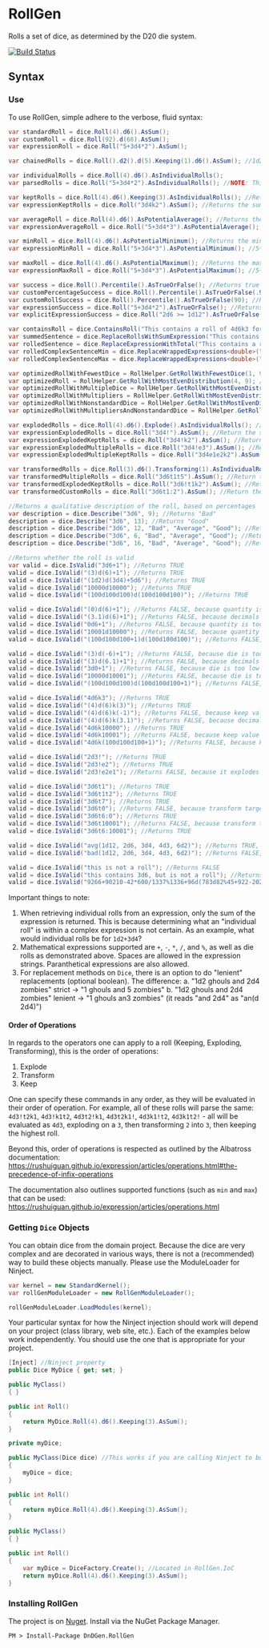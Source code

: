 # RollGen

Rolls a set of dice, as determined by the D20 die system.

[![Build Status](https://dev.azure.com/dndgen/DnDGen/_apis/build/status/DnDGen.RollGen?branchName=master)](https://dev.azure.com/dndgen/DnDGen/_build/latest?definitionId=1&branchName=master)

## Syntax

### Use

To use RollGen, simple adhere to the verbose, fluid syntax:

```C#
var standardRoll = dice.Roll(4).d6().AsSum();
var customRoll = dice.Roll(92).d(66).AsSum();
var expressionRoll = dice.Roll("5+3d4*2").AsSum();

var chainedRolls = dice.Roll().d2().d(5).Keeping(1).d6().AsSum(); //1d2d5k1d6 Evaluated left to right -> ((1d2)d5k1)d6

var individualRolls = dice.Roll(4).d6().AsIndividualRolls();
var parsedRolls = dice.Roll("5+3d4*2").AsIndividualRolls(); //NOTE: This will only return 1 roll, the same as AsSum()

var keptRolls = dice.Roll(4).d6().Keeping(3).AsIndividualRolls(); //Returns the highest 3 rolls
var expressionKeptRolls = dice.Roll("3d4k2").AsSum(); //Returns the sum of 2 highest rolls

var averageRoll = dice.Roll(4).d6().AsPotentialAverage(); //Returns the average roll for the expression.  For here, it will return 14.
var expressionAverageRoll = dice.Roll("5+3d4*3").AsPotentialAverage(); //5+7.5*3, returning 27.5 

var minRoll = dice.Roll(4).d6().AsPotentialMinimum(); //Returns the minimum roll for the expression.  For here, it will return 4.
var expressionMinRoll = dice.Roll("5+3d4*3").AsPotentialMinimum(); //5+3*3, returning 14

var maxRoll = dice.Roll(4).d6().AsPotentialMaximum(); //Returns the maximum roll for the expression.  For here, it will return 24.
var expressionMaxRoll = dice.Roll("5+3d4*3").AsPotentialMaximum(); //5+12*3, returning 41 

var success = dice.Roll().Percentile().AsTrueOrFalse(); //Returns true if high (51-100), false if low (1-50)
var customPercentageSuccess = dice.Roll().Percentile().AsTrueOrFalse(.9); //Returns true if > 90, false if <= 90
var customRollSuccess = dice.Roll().Percentile().AsTrueOrFalse(90); //Returns true if >= 90, false if < 90
var expressionSuccess = dice.Roll("5+3d4*2").AsTrueOrFalse(); //Returns true if high, false if low
var explicitExpressionSuccess = dice.Roll("2d6 >= 1d12").AsTrueOrFalse(); //Evalutes boolean expression after rolling

var containsRoll = dice.ContainsRoll("This contains a roll of 4d6k3 for rolling stats"); //will return true here
var summedSentence = dice.ReplaceRollsWithSumExpression("This contains a roll of 4d6k3 for rolling stats"); //returns "This contains a roll of (5 + 3 + 2) for rolling stats"
var rolledSentence = dice.ReplaceExpressionWithTotal("This contains a roll of 4d6k3 for rolling stats"); //returns "This contains a roll of 10 for rolling stats"
var rolledComplexSentenceMin = dice.ReplaceWrappedExpressions<double>("Fireball does {min(4d6,10) + 0.5} damage"); //returns "Fireball does 7.5 damage"
var rolledComplexSentenceMax = dice.ReplaceWrappedExpressions<double>("Fireball does {max(4d6,10) + 0.5} damage"); //returns "Fireball does 15.5 damage"

var optimizedRollWithFewestDice = RollHelper.GetRollWithFewestDice(1, 9); //returns "4d3-3", because it uses only 1 kind of dice compared to "1d8+1d2-1"
var optimizedRoll = RollHelper.GetRollWithMostEvenDistribution(4, 9); //returns "1d6+3", which is the most evenly-distributed roll possible, whether optimizing for dice or distribution
var optimizedRollWithMultipleDice = RollHelper.GetRollWithMostEvenDistribution(1, 9); //returns "1d8+1d2-1", because it more evenly-distributed than "4d3-3"
var optimizedRollWithMultipliers = RollHelper.GetRollWithMostEvenDistribution(1, 36, allowMultipliers: true); //returns "(1d12-1)*3+1d3"
var optimizedRollWithNonstandardDice = RollHelper.GetRollWithMostEvenDistribution(1, 36, allowNonstandardDice: true); //returns "1d36"
var optimizedRollWithMultipliersAndNonstandardDice = RollHelper.GetRollWithMostEvenDistribution(1, 45, true, true); //returns "(1d3-1)*15+(1d3-1)*5+1d5"

var explodedRolls = dice.Roll(4).d6().Explode().AsIndividualRolls(); //If a 6 is rolled, then an additional roll is performed.  I.E., 3 + 6 + 5 + 4 + 1
var expressionExplodedRolls = dice.Roll("3d4!").AsSum(); //Return the sum of the rolls, including bonus rolls from explosion on rolls of 4
var expressionExplodedKeptRolls = dice.Roll("3d4!k2").AsSum(); //Returns the sum of 2 highest rolls, including bonus rolls from explosion on rolls of 4
var expressionExplodedMultipleRolls = dice.Roll("3d4!e3").AsSum(); //Return the sum of the rolls, including bonus rolls from explosion on rolls of 3 or 4
var expressionExplodedMultipleKeptRolls = dice.Roll("3d4e1e2k2").AsSum(); //Returns the sum of 2 highest rolls, including bonus rolls from explosion on rolls of 1 or 2

var transformedRolls = dice.Roll(3).d6().Transforming(1).AsIndividualRolls(); //If a 1 is rolled, we will count it as a 6.  I.E., 3 + 1 + 6 = 3 + 6 + 6
var transformedMultipleRolls = dice.Roll("3d6t1t5").AsSum(); //Return the sum of the rolls, including 1's and 5's transformed to 6's
var transformedExplodedKeptRolls = dice.Roll("3d6!t1k2").AsSum(); //Returns the sum of 2 highest rolls, including bonus rolls from explosion and transforming 1's to 6's.
var transformedCustomRolls = dice.Roll("3d6t1:2").AsSum(); //Return the sum of the rolls, transforming 1's into 2's.

//Returns a qualitative description of the roll, based on percentages
var description = dice.Describe("3d6", 9); //Returns "Bad"
description = dice.Describe("3d6", 13); //Returns "Good"
description = dice.Describe("3d6", 12, "Bad", "Average", "Good"); //Returns "Average"
description = dice.Describe("3d6", 6, "Bad", "Average", "Good"); //Returns "Bad"
description = dice.Describe("3d6", 16, "Bad", "Average", "Good"); //Returns "Good"

//Returns whether the roll is valid
var valid = dice.IsValid("3d6+1"); //Returns TRUE
valid = dice.IsValid("(3)d(6)+1"); //Returns TRUE
valid = dice.IsValid("(1d2)d(3d4)+5d6"); //Returns TRUE
valid = dice.IsValid("10000d10000"); //Returns TRUE
valid = dice.IsValid("(100d100d100)d(100d100d100)"); //Returns TRUE

valid = dice.IsValid("(0)d(6)+1"); //Returns FALSE, because quantity is too low
valid = dice.IsValid("(3.1)d(6)+1"); //Returns FALSE, because decimals are not allowed for dice operations
valid = dice.IsValid("0d6+1"); //Returns FALSE, because quantity is too low
valid = dice.IsValid("10001d10000"); //Returns FALSE, because quantity is too high
valid = dice.IsValid("(100d100d100+1)d(100d100d100)"); //Returns FALSE, because quantity could potentially be above the 10,000 limit

valid = dice.IsValid("(3)d(-6)+1"); //Returns FALSE, because die is too low
valid = dice.IsValid("(3)d(6.1)+1"); //Returns FALSE, because decimals are not allowed for dice operations
valid = dice.IsValid("3d0+1"); //Returns FALSE, because die is too low
valid = dice.IsValid("10000d10001"); //Returns FALSE, because die is too high
valid = dice.IsValid("(100d100d100)d(100d100d100+1)"); //Returns FALSE, because die could potentially be above the 10,000 limit

valid = dice.IsValid("4d6k3"); //Returns TRUE
valid = dice.IsValid("(4)d(6)k(3)"); //Returns TRUE
valid = dice.IsValid("(4)d(6)k(-1)"); //Returns FALSE, because keep value is too low
valid = dice.IsValid("(4)d(6)k(3.1)"); //Returns FALSE, because decimals are not allowed for dice operations
valid = dice.IsValid("4d6k10000"); //Returns TRUE
valid = dice.IsValid("4d6k10001"); //Returns FALSE, because keep value is too high
valid = dice.IsValid("4d6k(100d100d100+1)"); //Returns FALSE, because keep value could potentially be above the 10,000 limit

valid = dice.IsValid("2d3!"); //Returns TRUE
valid = dice.IsValid("2d3!e2"); //Returns TRUE
valid = dice.IsValid("2d3!e2e1"); //Returns FALSE, because it explodes on all values

valid = dice.IsValid("3d6t1"); //Returns TRUE
valid = dice.IsValid("3d6t1t2"); //Returns TRUE
valid = dice.IsValid("3d6t7"); //Returns TRUE
valid = dice.IsValid("3d6t0"); //Returns FALSE, because transform target is too low
valid = dice.IsValid("3d6t6:0"); //Returns TRUE
valid = dice.IsValid("3d6t10001"); //Returns FALSE, because transform target is too high
valid = dice.IsValid("3d6t6:10001"); //Returns TRUE

valid = dice.IsValid("avg(1d12, 2d6, 3d4, 4d3, 6d2)"); //Returns TRUE, because this is a valid Albatross function
valid = dice.IsValid("bad(1d12, 2d6, 3d4, 4d3, 6d2)"); //Returns FALSE, because "bad" is not a valid Albatross function

valid = dice.IsValid("this is not a roll"); //Returns FALSE
valid = dice.IsValid("this contains 3d6, but is not a roll"); //Returns FALSE
valid = dice.IsValid("9266+90210-42*600/1337%1336+96d(783d82%45+922-2022/337)-min(1d2, 3d4, 5d6)+max(1d2, 3d4, 5d6)*avg(1d2, 3d4, 5d6)"); //Returns TRUE

```

Important things to note:

1. When retrieving individual rolls from an expression, only the sum of the expression is returned.  This is because determining what an "individual roll" is within a complex expression is not certain.  As an example, what would individual rolls be for `1d2+3d4`?
2. Mathematical expressions supported are `+`, `-`, `*`, `/`, and `%`, as well as die rolls as demonstrated above.  Spaces are allowed in the expression strings.  Paranthetical expressions are also allowed.
3. For replacement methods on `Dice`, there is an option to do "lenient" replacements (optional boolean).  The difference:
    a. "1d2 ghouls and 2d4 zombies" strict -> "1 ghouls and 5 zombies"
    b. "1d2 ghouls and 2d4 zombies" lenient -> "1 ghouls an3 zombies" (it reads "and 2d4" as "an(d 2d4)")

#### Order of Operations

In regards to the operators one can apply to a roll (Keeping, Exploding, Transforming), this is the order of operations:

1. Explode
2. Transform
3. Keep

One can specify these commands in any order, as they will be evaluated in their order of operation.  For example, all of these rolls will parse the same: `4d3!t2k1`, `4d3!k1t2`, `4d3t2!k1`, `4d3t2k1!`, `4d3k1!t2`, `4d3k1t2!` - all will be evaluated as `4d3`, exploding on a `3`, then transforming `2` into `3`, then keeping the highest roll.

Beyond this, order of operations is respected as outlined by the Albatross documentation: https://rushuiguan.github.io/expression/articles/operations.html#the-precedence-of-infix-operations

The documentation also outlines supported functions (such as `min` and `max`) that can be used: https://rushuiguan.github.io/expression/articles/operations.html

### Getting `Dice` Objects

You can obtain dice from the domain project. Because the dice are very complex and are decorated in various ways, there is not a (recommended) way to build these objects manually. Please use the ModuleLoader for Ninject.

```C#
var kernel = new StandardKernel();
var rollGenModuleLoader = new RollGenModuleLoader();

rollGenModuleLoader.LoadModules(kernel);
```

Your particular syntax for how the Ninject injection should work will depend on your project (class library, web site, etc.).  Each of the examples below work independently.  You should use the one that is appropriate for your project.

```C#
[Inject] //Ninject property
public Dice MyDice { get; set; }

public MyClass()
{ }

public int Roll()
{
    return MyDice.Roll(4).d6().Keeping(3).AsSum();
}
```

```C#
private myDice;

public MyClass(Dice dice) //This works if you are calling Ninject to build MyClass
{
    myDice = dice;
}

public int Roll()
{
    return myDice.Roll(4).d6().Keeping(3).AsSum();
}
```

```C#
public MyClass()
{ }

public int Roll()
{
    var myDice = DiceFactory.Create(); //Located in RollGen.IoC
    return myDice.Roll(4).d6().Keeping(3).AsSum();
}
```

### Installing RollGen

The project is on [Nuget](https://www.nuget.org/packages/DnDGen.RollGen). Install via the NuGet Package Manager.

    PM > Install-Package DnDGen.RollGen

